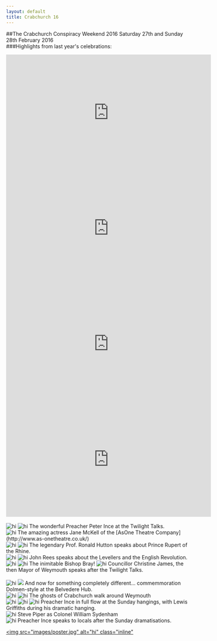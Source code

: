 ```yaml
---
layout: default
title: Crabchurch 16
---
```

##The Crabchurch Conspiracy Weekend 2016
Saturday 27th and Sunday 28th February 2016
<br>
###Highlights from last year's celebrations:
<br>
<iframe width="560" height="315" src="https://www.youtube.com/embed/hsjF1kVPjc0" frameborder="0" allowfullscreen></iframe>
<br>
<iframe width="560" height="315" src="https://www.youtube.com/embed/vvcdPpB8xJQ" frameborder="0" allowfullscreen></iframe>
<br>
<iframe width="560" height="315" src="https://www.youtube.com/embed/BOFX1F-lwU8" frameborder="0" allowfullscreen></iframe>
<br>
<iframe width="560" height="315" src="https://www.youtube.com/embed/Yflu0r2JlE8" frameborder="0" allowfullscreen></iframe>
<br>
<br>

<img src="12718053_10208585333381281_134810996142375770_n.jpg" alt="hi" class="inline"/>
<img src="12801357_10208585335701339_4424785561174824000_n.jpg" alt="hi" class="inline"/>
The wonderful Preacher Peter Ince at the Twilight Talks.
<br>

<img src="12791119_10208585340261453_7862648267374437466_n.jpg" alt="hi" class="inline"/>
The amazing actress Jane McKell of the [AsOne Theatre Company](http://www.as-onetheatre.co.uk/)
<br>

<img src="12798947_10208585343621537_8478408707689636519_n.jpg" alt="hi" class="inline"/>
<img src="12801675_10208585343541535_2346454984227435048_n.jpg" alt="hi" class="inline"/>
The legendary Prof. Ronald Hutton speaks about Prince Rupert of the Rhine.
<br>

<img src="10400830_10208585333341280_3147567369066936742_n.jpg" alt="hi" class="inline"/>
<img src="12670382_10208585339701439_4196153317748092702_n.jpg" alt="hi" class="inline"/>
John Rees speaks about the Levellers and the English Revolution.


<br>
<img src="10626611_10208585344101549_2013588233945563644_n.jpg" alt="hi" class="inline"/>
<img src="12512453_10208585340021447_4074933314413802332_n.jpg" alt="hi" class="inline"/>
The inimitable Bishop Bray!

<img src="12795385_10208585339421432_780182668595844280_n.jpg" alt="hi" class="inline"/>
Councillor Christine James, the then Mayor of Weymouth speaks after the Twilight Talks.
<br>

<br>
<img src="12122713_10153484797358226_509749031171482154_n.jpg" alt="hi" class="inline"/>
<img src="12772051_10153484795038226_4557743407764913204_o.jpg"/>
And now for something completely different... commemmoration Dolmen-style at the Belvedere Hub.
<br>


<img src="12524116_10153485324223226_7156836324182405395_n.jpg" alt="hi" class="inline"/>
<img src="12801146_10208593888675158_4570929128919720138_n.jpg" alt="hi" class="inline"/>
The ghosts of Crabchurch walk around Weymouth
<br>

<img src="12800307_10208593885395076_6081890348318597225_n.jpg" alt="hi" class="inline"/>
<img src="12809511_10153485323203226_7190548654105973980_n.jpg" alt="hi" class="inline"/>
<img src="12799080_10208593893035267_1003117919690809650_n.jpg" alt="hi" class="inline"/>
Preacher Ince in full flow at the Sunday hangings, with Lewis Griffiths during his dramatic hanging.
<br>


<img src="12748100_10208593889795186_3181727051778632078_o.jpg" alt="hi" class="inline"/>
Steve Piper as Colonel William Sydenham
<br>

<img src="12717967_10208593887035117_6165354399980748337_n.jpg" alt="hi" class="inline"/>
Preacher Ince speaks to locals after the Sunday dramatisations.
<br>



<a href="http://cc16.co.uk/" target="_blank"><img src="images/poster.jpg" alt="hi" class="inline"</a>

